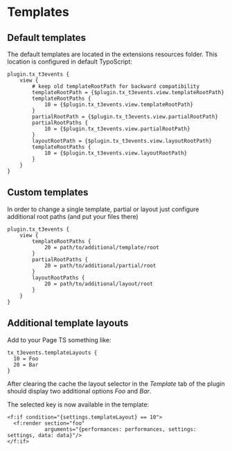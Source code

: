 # Templates


## Default templates
The default templates are located in the extensions resources folder. This location is configured in default TypoScript:
```
plugin.tx_t3events {
    view {
        # keep old templateRootPath for backward compatibility
        templateRootPath = {$plugin.tx_t3events.view.templateRootPath}
        templateRootPaths {
            10 = {$plugin.tx_t3events.view.templateRootPath}
        }
        partialRootPath = {$plugin.tx_t3events.view.partialRootPath}
        partialRootPaths {
            10 = {$plugin.tx_t3events.view.partialRootPath}
        }
        layoutRootPath = {$plugin.tx_t3events.view.layoutRootPath}
        templateRootPaths {
            10 = {$plugin.tx_t3events.view.layoutRootPath}
        }
    }
}
```

## Custom templates

In order to change a single template, partial or layout just configure additional root paths (and put your files there)
```
plugin.tx_t3events {
    view {
        templateRootPaths {
            20 = path/to/additional/template/root
        }
        partialRootPaths {
            20 = path/to/additional/partial/root
        }
        layoutRootPaths {
            20 = path/to/additional/layout/root
        }
    }
}
```

## Additional template layouts
Add to your Page TS something like:
```
tx_t3events.templateLayouts {
  10 = Foo
  20 = Bar
}
```

After clearing the cache the layout selector in the *Template* tab of the plugin should display two additional options *Foo* and *Bar*. 

The selected key is now available in the template:
```
<f:if condition="{settings.templateLayout} == 10">
  <f:render section="foo"
            arguments="{performances: performances, settings: settings, data: data}"/>
</f:if>
```
